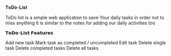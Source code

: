 𝐓𝐨𝐃𝐨-𝐋𝐢𝐬𝐭

ToDo list is a simple web application to save Your daily tasks in order not to miss anything
It is similar to the notes for adding our daily activities too

𝗧𝗼𝗗𝗼-𝗟𝗶𝘀𝘁 𝗙𝗲𝗮𝘁𝘂𝗿𝗲𝘀

Add new task
Mark task as completed / uncompleted
Edit task
Delete single task
Delete completed tasks
Delete all tasks
